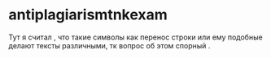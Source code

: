# antiplagiarismtnkexam
Тут я считал , что такие символы как перенос строки или ему подобные делают тексты различными, тк вопрос об этом спорный .
